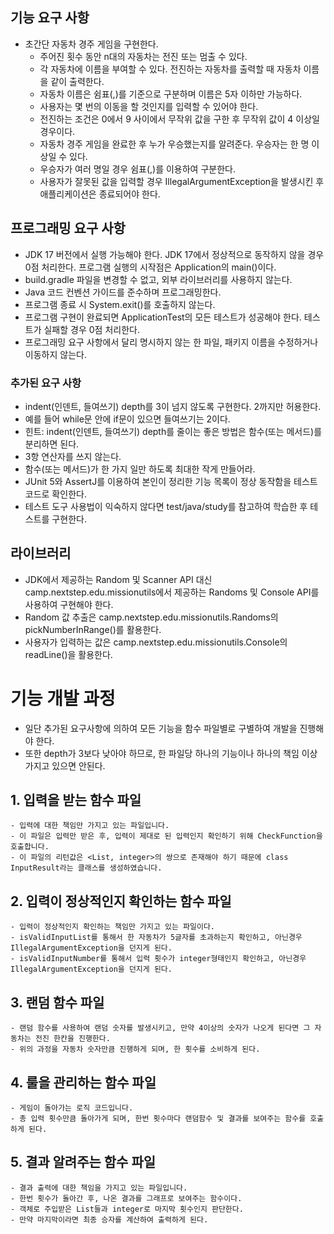 ## 기능 요구 사항
- 초간단 자동차 경주 게임을 구현한다.
  - 주어진 횟수 동안 n대의 자동차는 전진 또는 멈출 수 있다.
  - 각 자동차에 이름을 부여할 수 있다. 전진하는 자동차를 출력할 때 자동차 이름을 같이 출력한다.
  - 자동차 이름은 쉼표(,)를 기준으로 구분하며 이름은 5자 이하만 가능하다.
  - 사용자는 몇 번의 이동을 할 것인지를 입력할 수 있어야 한다.
  - 전진하는 조건은 0에서 9 사이에서 무작위 값을 구한 후 무작위 값이 4 이상일 경우이다.
  - 자동차 경주 게임을 완료한 후 누가 우승했는지를 알려준다. 우승자는 한 명 이상일 수 있다.
  - 우승자가 여러 명일 경우 쉼표(,)를 이용하여 구분한다.
  - 사용자가 잘못된 값을 입력할 경우 IllegalArgumentException을 발생시킨 후 애플리케이션은 종료되어야 한다.

## 프로그래밍 요구 사항
- JDK 17 버전에서 실행 가능해야 한다. JDK 17에서 정상적으로 동작하지 않을 경우 0점 처리한다.
  프로그램 실행의 시작점은 Application의 main()이다. 
- build.gradle 파일을 변경할 수 없고, 외부 라이브러리를 사용하지 않는다.
- Java 코드 컨벤션 가이드를 준수하며 프로그래밍한다. 
- 프로그램 종료 시 System.exit()를 호출하지 않는다. 
- 프로그램 구현이 완료되면 ApplicationTest의 모든 테스트가 성공해야 한다. 테스트가 실패할 경우 0점 처리한다. 
- 프로그래밍 요구 사항에서 달리 명시하지 않는 한 파일, 패키지 이름을 수정하거나 이동하지 않는다.

### 추가된 요구 사항
- indent(인덴트, 들여쓰기) depth를 3이 넘지 않도록 구현한다. 2까지만 허용한다. 
- 예를 들어 while문 안에 if문이 있으면 들여쓰기는 2이다. 
- 힌트: indent(인덴트, 들여쓰기) depth를 줄이는 좋은 방법은 함수(또는 메서드)를 분리하면 된다. 
- 3항 연산자를 쓰지 않는다. 
- 함수(또는 메서드)가 한 가지 일만 하도록 최대한 작게 만들어라. 
- JUnit 5와 AssertJ를 이용하여 본인이 정리한 기능 목록이 정상 동작함을 테스트 코드로 확인한다. 
- 테스트 도구 사용법이 익숙하지 않다면 test/java/study를 참고하여 학습한 후 테스트를 구현한다.

## 라이브러리
- JDK에서 제공하는 Random 및 Scanner API 대신 camp.nextstep.edu.missionutils에서 제공하는 Randoms 및 Console API를 사용하여 구현해야 한다. 
- Random 값 추출은 camp.nextstep.edu.missionutils.Randoms의 pickNumberInRange()를 활용한다. 
- 사용자가 입력하는 값은 camp.nextstep.edu.missionutils.Console의 readLine()을 활용한다.

# 기능 개발 과정
- 일단 추가된 요구사항에 의하여 모든 기능을 함수 파일별로 구별하여 개발을 진행해야 한다.
- 또한 depth가 3보다 낮아야 하므로, 한 파일당 하나의 기능이나 하나의 책임 이상 가지고 있으면 안된다.
## 1. 입력을 받는 함수 파일
    - 입력에 대한 책임만 가지고 있는 파일입니다.
    - 이 파일은 입력만 받은 후, 입력이 제대로 된 입력인지 확인하기 위해 CheckFunction을 호출합니다.
    - 이 파일의 리턴값은 <List, integer>의 쌍으로 존재해야 하기 때문에 class InputResult라는 클래스를 생성하였습니다.
## 2. 입력이 정상적인지 확인하는 함수 파일
    - 입력이 정상적인지 확인하는 책임만 가지고 있는 파일이다.
    - isValidInputList를 통해서 한 자동차가 5글자를 초과하는지 확인하고, 아닌경우 IllegalArgumentException을 던지게 된다.
    - isValidInputNumber를 통해서 입력 횟수가 integer형태인지 확인하고, 아닌경우 IllegalArgumentException을 던지게 된다. 
## 3. 랜덤 함수 파일
    - 랜덤 함수를 사용하여 랜덤 숫자를 발생시키고, 만약 4이상의 숫자가 나오게 된다면 그 자동차는 전진 한칸을 진행한다.
    - 위의 과정을 자동차 숫자만큼 진행하게 되며, 한 횟수를 소비하게 된다.
## 4. 룰을 관리하는 함수 파일
    - 게임이 돌아가는 로직 코드입니다.
    - 총 입력 횟수만큼 돌아가게 되며, 한번 횟수마다 랜덤함수 및 결과를 보여주는 함수를 호출하게 된다.
## 5. 결과 알려주는 함수 파일
    - 결과 출력에 대한 책임을 가지고 있는 파일입니다.
    - 한번 횟수가 돌아간 후, 나온 결과를 그래프로 보여주는 함수이다.
    - 객체로 주입받은 List들과 integer로 마지막 횟수인지 판단한다.
    - 만약 마지막이라면 최종 승자를 계산하여 출력하게 된다.
